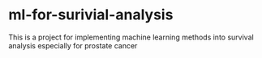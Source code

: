 # ml-for-surivial-analysis
This is a project for implementing machine learning methods into survival analysis especially for prostate cancer
